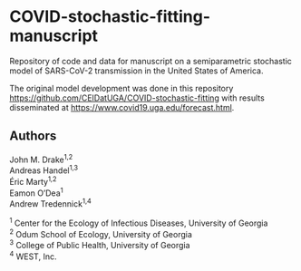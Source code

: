 # COVID-stochastic-fitting-manuscript

Repository of code and data for manuscript on a semiparametric stochastic model of SARS-CoV-2 transmission in the United States of America. 

The original model development was done in this repository <https://github.com/CEIDatUGA/COVID-stochastic-fitting> with results disseminated at <https://www.covid19.uga.edu/forecast.html>.

## Authors
John M. Drake<sup>1,2</sup>  
Andreas Handel<sup>1,3</sup>   
Éric Marty<sup>1,2</sup>  
Eamon O’Dea<sup>1</sup>  
Andrew Tredennick<sup>1,4</sup> 

<sup>1</sup> Center for the Ecology of Infectious Diseases, University of Georgia  
<sup>2</sup> Odum School of Ecology, University of Georgia  
<sup>3</sup> College of Public Health, University of Georgia  
<sup>4</sup> WEST, Inc.  


